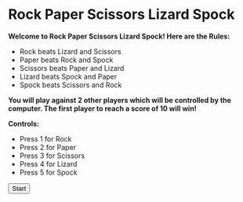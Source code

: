 # Rock Paper Scissors Lizard Spock

<p><b>Welcome to Rock Paper Scissors Lizard Spock! Here are the Rules:</b></p>
<ul>
<li>Rock beats Lizard and Scissors</li>
<li>Paper beats Rock and Spock</li>
<li>Scissors beats Paper and Lizard</li>
<li>Lizard beats Spock and Paper</li>
<li>Spock beats Scissors and Rock</li>  
</ul>
<p><b>You will play against 2 other players which will be controlled by the computer. The first player to reach a score of 10 will win!</b></p>
<p><b>Controls:</b></p>
<ul>
<li>Press 1 for Rock</li>
<li>Press 2 for Paper</li>
<li>Press 3 for Scissors</li>
<li>Press 4 for Lizard</li>
<li>Press 5 for Spock</li>  
</ul>
<p>
 <button onclick= "start()">Start</button>
</p>
<p id="demo"></p>

